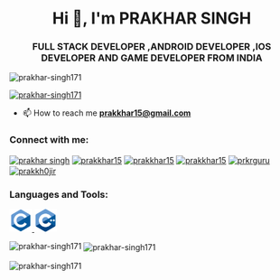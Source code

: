 <h1 align="center">Hi 👋, I'm PRAKHAR SINGH</h1>
<h3 align="center">FULL STACK DEVELOPER ,ANDROID DEVELOPER ,IOS DEVELOPER AND GAME DEVELOPER FROM INDIA</h3>

<p align="left"> <img src="https://komarev.com/ghpvc/?username=prakhar-singh171&label=Profile%20views&color=0e75b6&style=flat" alt="prakhar-singh171" /> </p>

<p align="left"> <a href="https://github.com/ryo-ma/github-profile-trophy"><img src="https://github-profile-trophy.vercel.app/?username=prakhar-singh171" alt="prakhar-singh171" /></a> </p>

- 📫 How to reach me **prakkhar15@gmail.com**

<h3 align="left">Connect with me:</h3>
<p align="left">
<a href="https://stackoverflow.com/users/prakhar singh" target="blank"><img align="center" src="https://raw.githubusercontent.com/rahuldkjain/github-profile-readme-generator/master/src/images/icons/Social/stack-overflow.svg" alt="prakhar singh" height="30" width="40" /></a>
<a href="https://codesandbox.com/prakkhar15" target="blank"><img align="center" src="https://raw.githubusercontent.com/rahuldkjain/github-profile-readme-generator/master/src/images/icons/Social/codesandbox.svg" alt="prakkhar15" height="30" width="40" /></a>
<a href="https://www.codechef.com/users/prakkhar15" target="blank"><img align="center" src="https://cdn.jsdelivr.net/npm/simple-icons@3.1.0/icons/codechef.svg" alt="prakkhar15" height="30" width="40" /></a>
<a href="https://codeforces.com/profile/prakkhar15" target="blank"><img align="center" src="https://raw.githubusercontent.com/rahuldkjain/github-profile-readme-generator/master/src/images/icons/Social/codeforces.svg" alt="prakkhar15" height="30" width="40" /></a>
<a href="https://www.leetcode.com/prkrguru" target="blank"><img align="center" src="https://raw.githubusercontent.com/rahuldkjain/github-profile-readme-generator/master/src/images/icons/Social/leet-code.svg" alt="prkrguru" height="30" width="40" /></a>
<a href="https://auth.geeksforgeeks.org/user/prakkh0jir" target="blank"><img align="center" src="https://raw.githubusercontent.com/rahuldkjain/github-profile-readme-generator/master/src/images/icons/Social/geeks-for-geeks.svg" alt="prakkh0jir" height="30" width="40" /></a>
</p>

<h3 align="left">Languages and Tools:</h3>
<p align="left"> <a href="https://www.cprogramming.com/" target="_blank" rel="noreferrer"> <img src="https://raw.githubusercontent.com/devicons/devicon/master/icons/c/c-original.svg" alt="c" width="40" height="40"/> </a> <a href="https://www.w3schools.com/cpp/" target="_blank" rel="noreferrer"> <img src="https://raw.githubusercontent.com/devicons/devicon/master/icons/cplusplus/cplusplus-original.svg" alt="cplusplus" width="40" height="40"/> </a> </p>

<p><img align="left" src="https://github-readme-stats.vercel.app/api/top-langs?username=prakhar-singh171&show_icons=true&locale=en&layout=compact" alt="prakhar-singh171" /></p>

<p>&nbsp;<img align="center" src="https://github-readme-stats.vercel.app/api?username=prakhar-singh171&show_icons=true&locale=en" alt="prakhar-singh171" /></p>

<p><img align="center" src="https://github-readme-streak-stats.herokuapp.com/?user=prakhar-singh171&" alt="prakhar-singh171" /></p>
